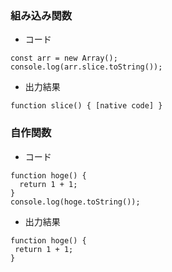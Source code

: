 ### 組み込み関数

- コード

```
const arr = new Array();
console.log(arr.slice.toString());
```

- 出力結果

```
function slice() { [native code] }
```

### 自作関数

- コード

```
function hoge() {
  return 1 + 1;
}
console.log(hoge.toString());
```

- 出力結果

```
function hoge() {
 return 1 + 1;
}
```

